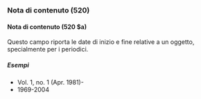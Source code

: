 ### Nota di contenuto (520)

#### Nota di contenuto (520 $a)
Questo campo riporta le date di inizio e fine relative a un oggetto, specialmente per i periodici.  

##### Esempi  
- Vol. 1, no. 1 (Apr. 1981)-  
- 1969-2004
